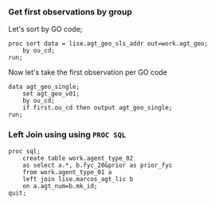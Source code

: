 ### Get first observations by group
Let's sort by GO code;
````
proc sort data = lise.agt_geo_sls_addr out=work.agt_geo;
	by ou_cd;
run;
````
Now let's take the first observation per GO code
````
data agt_geo_single;
	set agt_geo_v01;
	by ou_cd;
	if first.ou_cd then output agt_geo_single;
run;
````
### Left Join using using `PROC SQL`
````
proc sql;
	create table work.agent_type_02 
	as select a.*, b.fyc_20&prior as prior_fyc
	from work.agent_type_01 a 
	left join lise.marcos_agt_lic b 
	on a.agt_num=b.mk_id;  
quit;
```` 
<!--stackedit_data:
eyJoaXN0b3J5IjpbMTE4NjUxNTM4NywtMTQ0MDYwMDk1OV19
-->